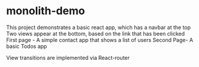 # monolith-demo
This project demonstrates a basic react app, which has a navbar at the top
Two views appear at the bottom, based on the link that has been clicked
First page - A simple contact app that shows a list of users
Second Page- A basic Todos app

View transitions are implemented via React-router

